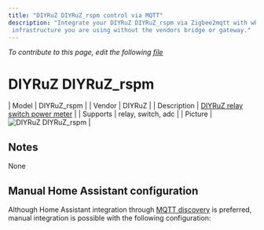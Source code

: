 ```yaml
---
title: "DIYRuZ DIYRuZ_rspm control via MQTT"
description: "Integrate your DIYRuZ DIYRuZ_rspm via Zigbee2mqtt with whatever smart home
 infrastructure you are using without the vendors bridge or gateway."
---
```


*To contribute to this page, edit the following
[file](https://github.com/Koenkk/zigbee2mqtt.io/blob/master/docs/devices/DIYRuZ_rspm.md)*

# DIYRuZ DIYRuZ_rspm

| Model | DIYRuZ_rspm  |
| Vendor  | DIYRuZ  |
| Description | [DIYRuZ relay switch power meter](https://modkam.ru/?p=1309) |
| Supports | relay, switch, adc |
| Picture | ![DIYRuZ DIYRuZ_rspm](./assets/devices/DIYRuZ_rspm.jpg) |

## Notes

None

## Manual Home Assistant configuration
Although Home Assistant integration through [MQTT discovery](../integration/home_assistant) is preferred,
manual integration is possible with the following configuration:
